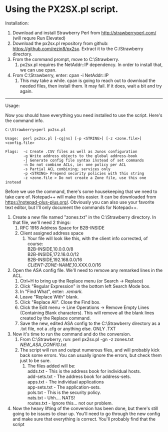 Using the PX2SX.pl script.
====================================================

Installation:

1. Download and install Strawberry Perl from http://strawberryperl.com/ (will requre Run Elevated)
2. Download the px2sx.pl repository from github: https://github.com/rezin8/px2sx. Extract it to the C:/Strawberry directory.
3. From the command prompt, move to C:\Strawberry.
    1. px2sx.pl requires the NetAddr::IP dependency. In order to install that, we can use cpan.
4. From C:\Strawberry, enter: cpan -i NetAddr::IP
    1. This may take a while. cpan is going to reach out to download the needed files, then install them. It may fail. If it does, wait a bit and try again.
	
--------------------------------------------------------------------------------
	
Usage:

Now you should have everything you need installed to use the script. Here's the command info.

    C:\Strawberry>perl px2sx.pl
    
    Usage:  perl px2sx.pl [-cgjns] [-p <STRING>] [-z <zone.file>] <config.file>
    
    Flags:  -c Create .CSV files as well as Junos configuration  
            -g Write address objects to the global address-book  
            -j Generate config file syntax instead of set commands  
            -n Do not combine ACLs, ie: one policy per ACL  
            -s Partial ACL combining; services only  
            -p <STRING> Prepend security policies with this string  
            -z <zone.file > Do not create a Zone file, use this one instead  

Before we use the command, there's some housekeeping that we need to take care of. Notepad++ will make this easier. It can be downloaded from https://notepad-plus-plus.org/. Obviously you can also use your favorite text editor, but I'll only document the commands for Notepad++.

1. Create a new file named "zones.txt" in the C:\Strawberry directory. In that file, we'll need 2 things:  
    1. RFC 1918 Address Space for B2B-INSIDE  
    2. Client assigned address space  
        1. Your file will look like this, with the client info corrected, of course:  
            B2B-INSIDE,10.0.0.0/8  
            B2B-INSIDE,172.16.0.0/12  
            B2B-INSIDE,192.168.0.0/16  
            *CLIENT-ZONE-NAME*,10.XXX.0.0/16  
2. Open the ASA config file. We'll need to remove any remarked lines in the ACL. 
    1. Ctrl+H to bring up the Replace menu (or Search -> Replace)
    2. Click "Regular Expression" in the bottom left Search Mode box.
    3. In "Find What", enter: .*remark.*
    4. Leave "Replace With" blank.
    5. Click "Replace All". Close the Find box.
    6. Click the Edit menu -> Line Operations -> Remove Empty Lines (Containing Blank characters). This will remove all the blank lines created by the Replace command.
    7. Save the new, edited ASA config to the C:\Strawberry directory as a .txt file, not a .cfg or anything else. ONLY .TXT
3. Now it's time to run the command and do the conversion. 
    1. From C:\Strawberry, run: perl px2sx.pl -gn -z zones.txt *NEW_ASA_CONFIG*.txt
    2. The script will run and output numerous files, and will probably kick back some errors. You can usually ignore the errors, but check them just to be sure.
        1. The files added will be:  
            adds.txt - This is the address book for individual hosts.  
            add-sets.txt - The address book for address-sets.  
            apps.txt - The individual applications  
            app-sets.txt - The application-sets.  
            pols.txt - This is the security policy.  
            nats.txt - Uhh.... NATS!  
            routes.txt - Ignore this... not our problem.  
4. Now the heavy lifting of the conversion has been done, but there's still going to be issues to clear up. You'll need to go through the new config and make sure that everything is correct. You'll probably find that the script 
	
